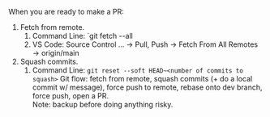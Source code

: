
When you are ready to make a PR:
1. Fetch from remote.
	1. Command Line: `git fetch --all 
	2. VS Code: Source Control ... &rarr; Pull, Push &rarr; Fetch From All Remotes &rarr; origin/main
2. Squash commits.
	1. Command Line: `git reset --soft HEAD~<number of commits to squash>`
Git flow: fetch from remote, squash commits (+ do a local commit w/ message), force push to remote, rebase onto dev branch, force push, open a PR.  
Note: backup before doing anything risky.